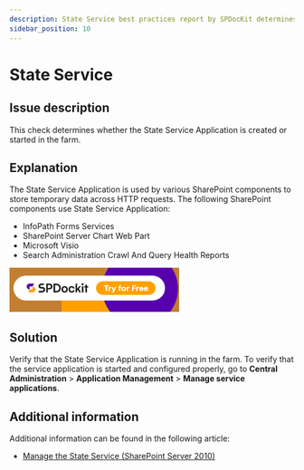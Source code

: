 ```yaml
---
description: State Service best practices report by SPDocKit determines whether the State Service Application is created or started in the farm.
sidebar_position: 10
---
```


# State Service

## Issue description

This check determines whether the State Service Application is created or started in the farm.

## Explanation

The State Service Application is used by various SharePoint components to store temporary data across HTTP requests. The following SharePoint components use State Service Application:

* InfoPath Forms Services
* SharePoint Server Chart Web Part
* Microsoft Visio
* Search Administration Crawl And Query Health Reports

[![Download SPDocKit](../../static/img/spdockit-download.png)](http://bit.ly/2US0Zna)

## Solution

Verify that the State Service Application is running in the farm. To verify that the service application is started and configured properly, go to **Central Administration** &gt; **Application Management** &gt; **Manage service applications**.

## Additional information

Additional information can be found in the following article:

* [Manage the State Service \(SharePoint Server 2010\)](https://technet.microsoft.com/en-us/library/ee704548%28v=office.14%29.aspx)


